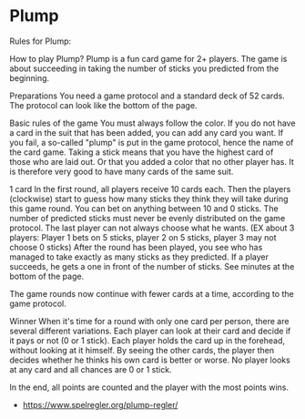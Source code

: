 # Plump


Rules for Plump:

How to play Plump? Plump is a fun card game for 2+ players. The game is about succeeding in taking the number of sticks you predicted from the beginning.

Preparations You need a game protocol and a standard deck of 52 cards. The protocol can look like the bottom of the page.

Basic rules of the game You must always follow the color. If you do not have a card in the suit that has been added, you can add any card you want. If you fail, a so-called "plump" is put in the game protocol, hence the name of the card game. Taking a stick means that you have the highest card of those who are laid out. Or that you added a color that no other player has. It is therefore very good to have many cards of the same suit.

1 card In the first round, all players receive 10 cards each. Then the players (clockwise) start to guess how many sticks they think they will take during this game round. You can bet on anything between 10 and 0 sticks. The number of predicted sticks must never be evenly distributed on the game protocol. The last player can not always choose what he wants. (EX about 3 players: Player 1 bets on 5 sticks, player 2 on 5 sticks, player 3 may not choose 0 sticks) After the round has been played, you see who has managed to take exactly as many sticks as they predicted. If a player succeeds, he gets a one in front of the number of sticks. See minutes at the bottom of the page.

The game rounds now continue with fewer cards at a time, according to the game protocol.

Winner When it's time for a round with only one card per person, there are several different variations. Each player can look at their card and decide if it pays or not (0 or 1 stick). Each player holds the card up in the forehead, without looking at it himself. By seeing the other cards, the player then decides whether he thinks his own card is better or worse. No player looks at any card and all chances are 0 or 1 stick.

In the end, all points are counted and the player with the most points wins.

- https://www.spelregler.org/plump-regler/
